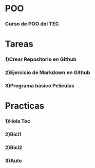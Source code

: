 # POO
### Curso de POO del TEC

# Tareas

### 1)Crear Repositorio en Github

### 2)Ejercicio de Markdown en Github

### 3)Programa básico Películas


# Practicas
### 1)Hola Tec

### 2)Bici1

### 2)Bici2

### 3)Auto
